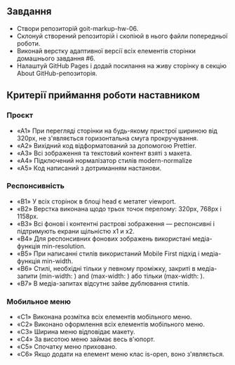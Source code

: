 ## Завдання

- Створи репозиторій goit-markup-hw-06.
- Склонуй створений репозиторій і скопіюй в нього файли попередньої роботи.
- Виконай верстку адаптивної версії всіх елементів сторінки домашнього завдання #6.
- Налаштуй GitHub Pages і додай посилання на живу сторінку в секцію About GitHub-репозиторія.

## Критерії приймання роботи наставником

### Проєкт

- «A1» При перегляді сторінки на будь-якому пристрої шириною від 320px, не з'являється горизонтальна смуга прокручування.
- «A2» Вихідний код відформатований за допомогою Prettier.
- «A3» Всі зображення та текстовий контент взяті з макета.
- «A4» Підключений нормалізатор стилів modern-normalize
- «A5» Код написаний з дотриманням настанови.

### Респонсивність

- «B1» У всіх сторінок в блоці head є метатег viewport.
- «B2» Верстка виконана щодо трьох точок перелому: 320px, 768px і 1158px.
- «B3» Всі фонові і контентні растрові зображення — респонсивні і підтримують екрани щільністю x1 и x2.
- «B4» Для респонсивних фонових зображень використані медіа-функція min-resolution.
- «B5» При написанні стилів використаний Mobile First підхід і медіа-функція min-width.
- «B6» Стилі, необхідні тільки у певному проміжку, закриті в медіа-запити (min-width: ) and (max-width: ) або тільки (max-width: ).
- «B7» В медіа-запитах відсутнє зайве дублювання стилів.

### Мобильное меню

- «C1» Виконана розмітка всіх елементів мобільного меню.
- «C2» Виконано оформлення всіх елементів мобільного меню.
- «C3» Ширина меню відповідає макету.
- «C4» За висотою меню займає весь в'юпорт.
- «C5» Спочатку меню приховано.
- «C6» Якщо додати на елемент меню клас is-open, воно з'являється.
